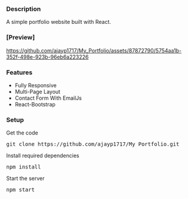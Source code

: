 ### Description

A simple portfolio website built with React. 

### [Preview]

https://github.com/ajayp1717/My_Portfolio/assets/87872790/5754aa1b-352f-498e-923b-96eb6a223226

### Features

- Fully Responsive
- Multi-Page Layout
- Contact Form With EmailJs
- React-Bootstrap


### Setup

Get the code

<pre>git clone https://github.com/ajayp1717/My_Portfolio.git</pre>
 
Install required dependencies

<pre>npm install</pre>


Start the server

<pre>npm start</pre>




